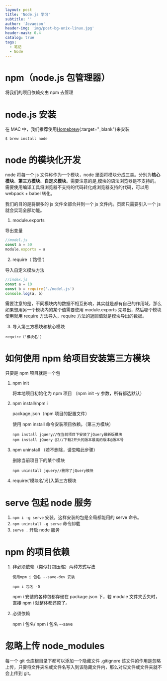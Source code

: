 ```yaml
---
layout: post
title: 'Node.js 学习'
subtitle: ''
author: 'Jevaeson'
header-img: 'img/post-bg-unix-linux.jpg'
header-mask: 0.4
catalog: true
tags:
  - 笔记
  - Node
---
```


# npm（node.js 包管理器）

将我们的项目依赖交由 npm 去管理

# node.js 安装

在 MAC 中，我们推荐使用[Homebrew](https://brew.sh/){:target="\_blank"}来安装

`$ brew install node`

# node 的模块化开发

node 将每一个 js 文件称作为一个模块，node 里面将模块分成三类。分别为**核心模块**、**第三方模块**、**自定义模块**。需要注意的是,模块的语法浏览器是不支持的。需要使用编译工具将浏览器不支持的代码转化成浏览器支持的代码，可以用 webpack + babel 转化。

我们的目的是将很多的 js 文件全部合并到一个 js 文件内。页面只需要引入一个 js 就会实现全部功能。

1. module.exports

导出变量

```js
//model.js
const a = 50
module.exports = a
```

2. require（'路径'）

导入自定义模块方法

```js
//index.js
const a = 10
const b = require('./model.js')
console.log(a, b)
```

需要注意的是，不同模块内的数据不相互影响，其实就是都有自己的作用域，那么如果想用另一个模块内的某个值需要使用 module.exports 先导出，然后哪个模块使用就用 require 方法导入，require 方法的返回值就是模块导出的数据。

3. 导入第三方模块和核心模块

`require（'模块名'）`

# 如何使用 npm 给项目安装第三方模块

只要是 npm 项目就是一个包

1. npm init

   将本地项目初始化为 npm 项目 （npm init -y 参数，所有都选默认）

2. npm install/npm i

   package.json（npm 项目的配置文件）

   使用 npm install 命令安装项目依赖。（第三方模块）

   ```
   npm install jquery//在当前项目下安装了jQuery最新版模块
   npm install jQuery @2//下载2开头的版本最高的版本@版本号
   ```

3. npm uninstall （若不删除，请忽略此步骤）

   删除当前项目下的某个模块

   `npm uninstall jquery//删除了jQuery模块`

4. require('模块名')引入第三方模块

# serve 包起 node 服务

1. `npm i -g serve` 安装，这样安装的包是全局都能用的 serve 命令。
2. `npm uninstall -g serve` 命令卸载
3. `serve .` 开启 node 服务

# npm 的项目依赖

1. 非必须依赖（类似打包压缩）两种方式写法

   `使用npm i 包名 --save-dev 安装`

   `npm i 包名 -D`

   npm i 安装的各种包都存储在 package.json 下，若 module 文件夹丢失时，直接 npm i 就整体都还原了。

2. 必须依赖

   npm i 包名/ npm i 包名 --save

# 忽略上传 node_modules

每一个 git 仓库根目录下都可以添加一个隐藏文件 .gitignore 该文件的作用是忽略上传，只要将文件夹名或文件名写入到该隐藏文件内，那么对应文件或文件夹就不会上传到 git。

